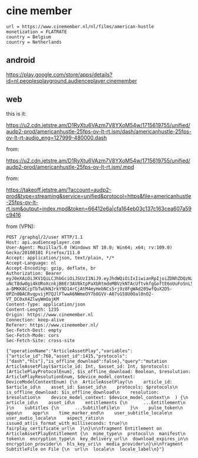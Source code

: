 # cine member

~~~
url = https://www.cinemember.nl/nl/films/american-hustle
monetization = FLATRATE
country = Belgium
country = Netherlands
~~~

## android

https://play.google.com/store/apps/details?id=nl.peoplesplayground.audienceplayer.cinemember

## web

this is it:

<https://u2.cdn.jetstre.am/D1RyXtu6VAzm7V8YXoM54w/1715619755/unified/audp2-prod/americanhustle-25fps-ov-lt-rt.ism/dash/americanhustle-25fps-ov-lt-rt-audio_eng=127999-480000.dash>

from:

https://u2.cdn.jetstre.am/D1RyXtu6VAzm7V8YXoM54w/1715619755/unified/audp2-prod/americanhustle-25fps-ov-lt-rt.ism/.mpd

from:

https://takeoff.jetstre.am/?account=audp2-prod&type=streaming&service=unified&protocol=https&file=americanhustle-25fps-ov-lt-rt.ism&output=index.mpd&token=66412e6a|cfa164eb03c137c163cea607a59c9416

from (VPN):

~~~
POST /graphql/2/user HTTP/1.1
Host: api.audienceplayer.com
User-Agent: Mozilla/5.0 (Windows NT 10.0; Win64; x64; rv:109.0) Gecko/20100101 Firefox/111.0
Accept: application/json, text/plain, */*
Accept-Language: nl
Accept-Encoding: gzip, deflate, br
Authorization: Bearer eyJ0eXAiOiJKV1QiLCJhbGciOiJSUzI1NiJ9.eyJhdWQiOiIxIiwianRpIjoiZDNhZDQzNzRhZTdkMWY5OTkyZmRhZGRkY2NiZTI0YTIwYTFiNjdiODg0YjNjYzJlOTM4MmQwZWU3YzQzNTdiZmQ1NjRmOWEzMGI0OWQzMjAiLCJpYXQiOjE3MTU1MzMzMTAsIm5iZiI6MTcxNTUzMzMxMCwiZXhwIjoyMDMwODkzMzEwLCJzdWIiOiIxMjM4NjMiLCJzY29wZXMiOlsiYXBpLXVzZXItYWNjZXNzIl0sImFwX3BpZCI6MiwiYXBfYWlkIjpudWxsLCJhcF9yaWQiOm51bGwsImFwX2tpZCI6bnVsbH0.tM2GLP7yGtT2hLyPteXJAEahSmMDdTWhi28A_8oLwf7U3aHmmyZrPSfk2Rwceai9jVu8HiDre8_JbXmr6gS7v7M2nur77cSkUAXA0IYfgdhKjO67YWmyCDzN27fh_Gur4je-uNcT8dw0gi4kURoXcnkjB6Er3AV8ktpPaXbRtmdeMBVzkNTAcUftvkfgGoftE6oUuFoSnL5Ra40JICAqHPiqSTtACRRxvJjSPSP9zm1oaH07Bj2oeQX711hhxZWvq1eXkr89VP984xGypOJYWkAA_g6HYH3TVupWpEmNlqov1h20PtHTekhcjh1lhmEr_dIY0n3QHogj9wQY8TRHG49Vl8p7Gi7a885ElEcU6OC9FJnU_lgT6_xbZxuLUZoxridDF6ikvCZA4WS91RiuHc9N8Nfy4SYPk0KYHP60bXC_qhMdYdcCY4u3RHhlVuRdr6YBmAbvWzTDogoKCckatBRuKnZLBOqy2Yvl7y02iM2wW0b4b2iE78aonmcGZcDDOT8iK39v8JQBwfKJfaPbKbUeC3MZXoU-a-DMKK8CcpTbTwUkNJrkY9D14rCjAtM4myHebNCs5rj9z8FgWAd205wfQuX2D5-0PZn0BACRvqpvijM7QJlFTwwA6NWmeOY7b8GVV-A07sG58U0Oal0nO2-VT_DC0xX4ZlwyWmOajKM
Content-Type: application/json
Content-Length: 1235
Origin: https://www.cinemember.nl
Connection: keep-alive
Referer: https://www.cinemember.nl/
Sec-Fetch-Dest: empty
Sec-Fetch-Mode: cors
Sec-Fetch-Site: cross-site

{"operationName":"ArticleAssetPlay","variables":{"article_id":768,"asset_id":1415,"protocols":["dash","hls"],"is_offline_download":false},"query":"mutation ArticleAssetPlay($article_id: Int, $asset_id: Int, $protocols: [ArticlePlayProtocolEnum], $is_offline_download: Boolean, $resolution: ArticlePlayResolutionEnum, $device_model_context: DeviceModelContextEnum) {\n  ArticleAssetPlay(\n    article_id: $article_id\n    asset_id: $asset_id\n    protocols: $protocols\n    is_offline_download: $is_offline_download\n    resolution: $resolution\n    device_model_context: $device_model_context\n  ) {\n    article_id\n    asset_id\n    entitlements {\n      ...Entitlement\n    }\n    subtitles {\n      ...SubtitleFile\n    }\n    pulse_token\n    appa\n    appr\n    time_marker_end\n    user_subtitle_locale\n    user_audio_locale\n    aspect_ratio\n    issued_at(is_format_with_milliseconds: true)\n    fairplay_certificate_url\n  }\n}\n\nfragment Entitlement on ArticleAssetPlayEntitlement {\n  mime_type\n  protocol\n  manifest\n  token\n  encryption_type\n  key_delivery_url\n  download_expires_in\n  encryption_provider\n  hls_key_uri\n  media_provider\n}\n\nfragment SubtitleFile on File {\n  url\n  locale\n  locale_label\n}"}
~~~
